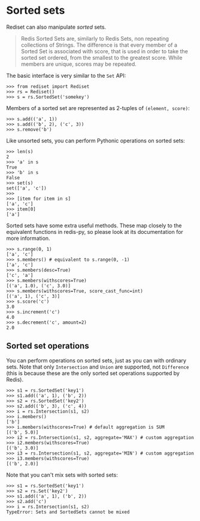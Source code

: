 # Sorted sets

Rediset can also manipulate *sorted* sets.

> Redis Sorted Sets are, similarly to Redis Sets, non repeating collections
> of Strings. The difference is that every member of a Sorted Set is associated
> with score, that is used in order to take the sorted set ordered, from the
> smallest to the greatest score. While members are unique, scores may be
> repeated.

The basic interface is very similar to the `Set` API:

    >>> from rediset import Rediset
    >>> rs = Rediset()
    >>> s = rs.SortedSet('somekey')

Members of a sorted set are represented as 2-tuples of `(element, score)`:

    >>> s.add(('a', 1))
    >>> s.add(('b', 2), ('c', 3))
    >>> s.remove('b')

Like unsorted sets, you can perform Pythonic operations on sorted sets:

    >>> len(s)
    2
    >>> 'a' in s
    True
    >>> 'b' in s
    False
    >>> set(s)
    set(['a', 'c'])
    >>>
    >>> [item for item in s]
    ['a', 'c']
    >>> item[0]
    ['a']

Sorted sets have some extra useful methods. These map closely to the equivalent
functions in redis-py, so please look at its documentation for more information.

    >>> s.range(0, 1)
    ['a', 'c']
    >>> s.members() # equivalent to s.range(0, -1)
    ['a', 'c']
    >>> s.members(desc=True)
    ['c', 'a']
    >>> s.members(withscores=True)
    [('a', 1.0), ('c', 3.0)]
    >>> s.members(withscores=True, score_cast_func=int)
    [('a', 1), ('c', 3)]
    >>> s.score('c')
    3.0
    >>> s.increment('c')
    4.0
    >>> s.decrement('c', amount=2)
    2.0

## Sorted set operations

You can perform operations on sorted sets, just as you can with ordinary sets.
Note that only `Intersection` and `Union` are supported, not `Difference` (this
is because these are the only sorted set operations supported by Redis).

    >>> s1 = rs.SortedSet('key1')
    >>> s1.add(('a', 1), ('b', 2))
    >>> s2 = rs.SortedSet('key2')
    >>> s2.add(('b', 3), ('c', 4))
    >>> i = rs.Intersection(s1, s2)
    >>> i.members()
    ['b']
    >>> i.members(withscores=True) # default aggregation is SUM
    [('b', 5.0)]
    >>> i2 = rs.Intersection(s1, s2, aggregate='MAX') # custom aggregation
    >>> i2.members(withscores=True)
    [('b', 3.0)]
    >>> i3 = rs.Intersection(s1, s2, aggregate='MIN') # custom aggregation
    >>> i3.members(withscores=True)
    [('b', 2.0)]

Note that you can't mix sets with sorted sets:

    >>> s1 = rs.SortedSet('key1')
    >>> s2 = rs.Set('key2')
    >>> s1.add(('a', 1), ('b', 2))
    >>> s2.add('c')
    >>> i = rs.Intersection(s1, s2)
    TypeError: Sets and SortedSets cannot be mixed
